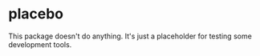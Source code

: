 # placebo

This package doesn't do anything.  It's just a placeholder for testing some
development tools.
